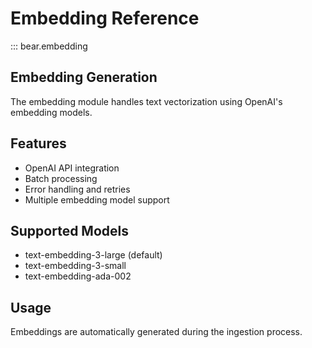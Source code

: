 # Embedding Reference

::: bear.embedding

## Embedding Generation

The embedding module handles text vectorization using OpenAI's embedding models.

## Features

- OpenAI API integration
- Batch processing
- Error handling and retries
- Multiple embedding model support

## Supported Models

- text-embedding-3-large (default)
- text-embedding-3-small
- text-embedding-ada-002

## Usage

Embeddings are automatically generated during the ingestion process.
